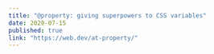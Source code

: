 ```yaml
---
title: "@property: giving superpowers to CSS variables"
date: 2020-07-15
published: true
link: "https://web.dev/at-property/"
---
```

